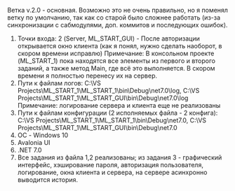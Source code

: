 Ветка v.2.0 - основная. Возможно это не очень правильно, но я поменял ветку по умолчанию, так как со старой было сложнее работать (из-за синхронизации с сабмодулями, доп. коммитов и последующих ошибок).
1) Точки входа: 2 (Server, ML_START_GUI) - После авторизации открывается окно клиента (как я понял, нужно сделать наоборот, в скором времени исправлю)
Примечание: В консольном проекте (ML_START_1) пока находятся все элементы из первого и второго заданий, а также метод Main, где всё это выполняется. В скором времени я полностью перенесу их на сервер.
3) Пути к файлам логов: C:\VS Projects\ML_START_1\ML_START_1\bin\Debug\net7.0\log, C:\VS Projects\ML_START_1\ML_START_GUI\bin\Debug\net7.0\log  
Примечание: логирование сервера и клиента еще не реализованы
4) Пути к файлам конфигурации (2 исполняемых файла - 2 конфига): C:\VS Projects\ML_START_1\ML_START_1\bin\Debug\net7.0, C:\VS Projects\ML_START_1\ML_START_GUI\bin\Debug\net7.0  
5) ОС - Windows 10  
6) Avalonia UI  
7) .NET 7.0  
8) Все задания из файла 1,2 реализованы; из задания 3 - графический интерфейс, хэширование пароля, авторизация пользователя, логирование, окна клиента и сервера, на сервере асинхронно выводится история.
